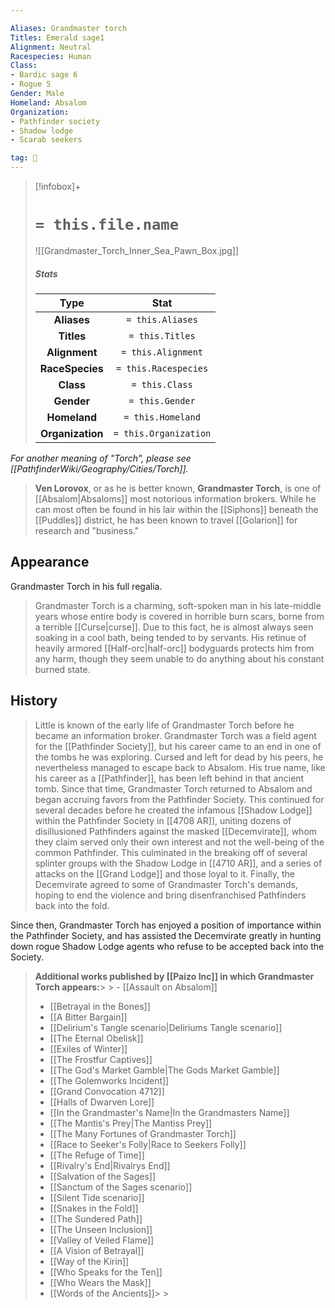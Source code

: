 ```yaml
---

Aliases: Grandmaster torch
Titles: Emerald sage1
Alignment: Neutral
Racespecies: Human
Class:
- Bardic sage 6
- Rogue 5
Gender: Male
Homeland: Absalom
Organization:
- Pathfinder society
- Shadow lodge
- Scarab seekers

tag: 👤️
---
```


> [!infobox]+
> #  `= this.file.name`
> ![[Grandmaster_Torch_Inner_Sea_Pawn_Box.jpg]]
> ##### Stats
> Type | Stat |
> :---: |:---:|
> **Aliases** | `= this.Aliases` |
> **Titles** | `= this.Titles` |
> **Alignment** | `= this.Alignment` |
> **RaceSpecies** | `= this.Racespecies` |
> **Class** | `= this.Class` |
> **Gender** | `= this.Gender` |
> **Homeland** | `= this.Homeland` |
> **Organization** | `= this.Organization` |



*For another meaning of "Torch", please see [[PathfinderWiki/Geography/Cities/Torch]].*
> **Ven Lorovox**, or as he is better known, **Grandmaster Torch**, is one of [[Absalom|Absaloms]] most notorious information brokers. While he can most often be found in his lair within the [[Siphons]] beneath the [[Puddles]] district, he has been known to travel [[Golarion]] for research and "business."


## Appearance

 
 Grandmaster Torch in his full regalia.
> Grandmaster Torch is a charming, soft-spoken man in his late-middle years whose entire body is covered in horrible burn scars, borne from a terrible [[Curse|curse]]. Due to this fact, he is almost always seen soaking in a cool bath, being tended to by servants. His retinue of heavily armored [[Half-orc|half-orc]] bodyguards protects him from any harm, though they seem unable to do anything about his constant burned state.


## History

> Little is known of the early life of Grandmaster Torch before he became an information broker. Grandmaster Torch was a field agent for the [[Pathfinder Society]], but his career came to an end in one of the tombs he was exploring. Cursed and left for dead by his peers, he nevertheless managed to escape back to Absalom.  His true name, like his career as a [[Pathfinder]], has been left behind in that ancient tomb. 
> Since that time, Grandmaster Torch returned to Absalom and began accruing favors from the Pathfinder Society. This continued for several decades before he created the infamous [[Shadow Lodge]] within the Pathfinder Society in [[4708 AR]], uniting dozens of disillusioned Pathfinders against the masked [[Decemvirate]], whom they claim served only their own interest and not the well-being of the common Pathfinder. This culminated in the breaking off of several splinter groups with the Shadow Lodge in [[4710 AR]], and a series of attacks on the [[Grand Lodge]] and those loyal to it. Finally, the Decemvirate agreed to some of Grandmaster Torch's demands, hoping to end the violence and bring disenfranchised Pathfinders back into the fold.
> 
Since then, Grandmaster Torch has enjoyed a position of importance within the Pathfinder Society, and has assisted the Decemvirate greatly in hunting down rogue Shadow Lodge agents who refuse to be accepted back into the Society.



> **Additional works published by [[Paizo Inc]] in which Grandmaster Torch appears:**> > - [[Assault on Absalom]]
> - [[Betrayal in the Bones]]
> - [[A Bitter Bargain]]
> - [[Delirium's Tangle scenario|Deliriums Tangle scenario]]
> - [[The Eternal Obelisk]]
> - [[Exiles of Winter]]
> - [[The Frostfur Captives]]
> - [[The God's Market Gamble|The Gods Market Gamble]]
> - [[The Golemworks Incident]]
> - [[Grand Convocation 4712]]
> - [[Halls of Dwarven Lore]]
> - [[In the Grandmaster's Name|In the Grandmasters Name]]
> - [[The Mantis's Prey|The Mantiss Prey]]
> - [[The Many Fortunes of Grandmaster Torch]]
> - [[Race to Seeker's Folly|Race to Seekers Folly]]
> - [[The Refuge of Time]]
> - [[Rivalry's End|Rivalrys End]]
> - [[Salvation of the Sages]]
> - [[Sanctum of the Sages scenario]]
> - [[Silent Tide scenario]]
> - [[Snakes in the Fold]]
> - [[The Sundered Path]]
> - [[The Unseen Inclusion]]
> - [[Valley of Veiled Flame]]
> - [[A Vision of Betrayal]]
> - [[Way of the Kirin]]
> - [[Who Speaks for the Ten]]
> - [[Who Wears the Mask]]
> - [[Words of the Ancients]]> >  




